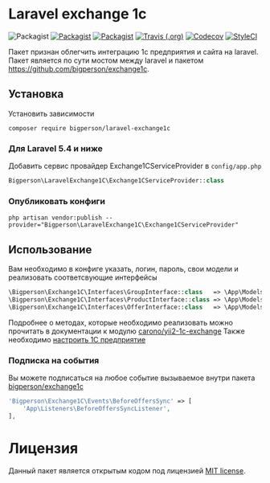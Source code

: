 # Laravel exchange 1c
![Packagist](https://img.shields.io/packagist/l/bigperson/laravel-exchange1c.svg?style=flat-square)
[![Packagist](https://img.shields.io/packagist/dt/bigperson/laravel-exchange1c.svg?style=flat-square)](https://packagist.org/packages/bigperson/laravel-exchange1c)
[![Packagist](https://img.shields.io/packagist/v/bigperson/laravel-exchange1c.svg?style=flat-square)](https://packagist.org/packages/bigperson/laravel-exchange1c)
[![Travis (.org)](https://img.shields.io/travis/bigperson/laravel-exchange1c.svg?style=flat-square)](https://travis-ci.org/bigperson/laravel-exchange1c)
[![Codecov](https://img.shields.io/codecov/c/github/bigperson/laravel-exchange1c.svg?style=flat-square)](https://codecov.io/gh/bigperson/laravel-exchange1c)
[![StyleCI](https://github.styleci.io/repos/154342667/shield?branch=master)](https://github.styleci.io/repos/154342667)

Пакет признан облегчить интеграцию 1с предприятия и сайта на laravel. Пакет является по сути мостом между laravel и пакетом https://github.com/bigperson/exchange1c.

## Установка
Установить зависимости
```
composer require bigperson/laravel-exchange1c
```

### Для Laravel 5.4 и ниже 
Добавить сервис провайдер Exchange1CServiceProvider в `config/app.php`
```php
Bigperson\LaravelExchange1C\Exchange1CServiceProvider::class
```
 
### Опубликовать конфиги
```
php artisan vendor:publish --provider="Bigperson\LaravelExchange1C\Exchange1CServiceProvider"
```
 
## Использование
Вам необходимо в конфиге указать, логин, пароль, свои модели и реализовать соответсвующие интерфейсы
```php
\Bigperson\Exchange1C\Interfaces\GroupInterface::class   => \App\Models\Category::class,
\Bigperson\Exchange1C\Interfaces\ProductInterface::class => \App\Models\Product::class,
\Bigperson\Exchange1C\Interfaces\OfferInterface::class   => \App\Models\Offer::class,
```
Подробнее о методах, которые необходимо реализовать можно прочитать в документации к модулю [carono/yii2-1c-exchange]((https://github.com/carono/yii2-1c-exchange#%D0%98%D0%BD%D1%82%D0%B5%D1%80%D1%84%D0%B5%D0%B9%D1%81%D1%8B))
Также необходимо [настроить 1С предприятие](https://github.com/carono/yii2-1c-exchange#%D0%9D%D0%B0%D1%81%D1%82%D1%80%D0%BE%D0%B9%D0%BA%D0%B0-1%D0%A1) 

### Подписка на события
Вы можете подписаться на любое событие вызываемое внутри пакета [bigperson/exchange1c](https://github.com/bigperson/exchange1c/tree/master/src/Events) 
```php
'Bigperson\Exchange1C\Events\BeforeOffersSync' => [
    'App\Listeners\BeforeOffersSyncListener',
],
```

# Лицензия
Данный пакет является открытым кодом под лицензией [MIT license](LICENSE).
